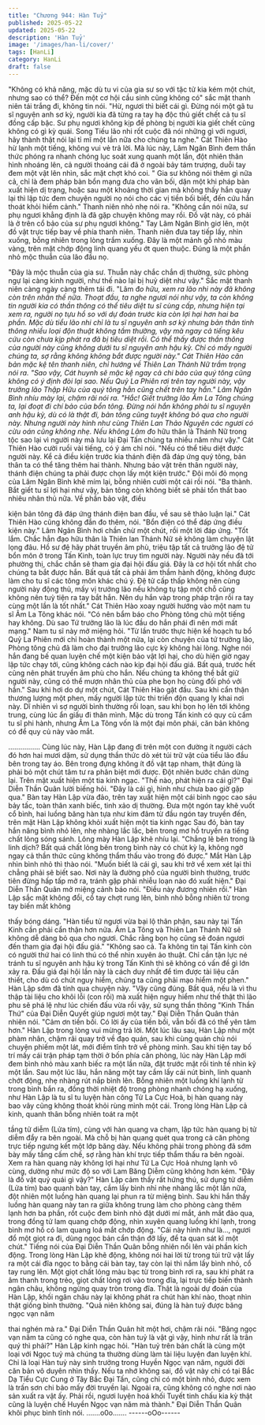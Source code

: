 ```yaml
---
title: "Chương 944: Hàn Tuỷ"
published: 2025-05-22
updated: 2025-05-22
description: 'Hàn Tuỷ'
image: '/images/han-li/cover/'
tags: [HanLi]
category: HanLi
draft: false
---
```


"Không có khả năng, mặc dù tu vi của gia sư so với tặc tử kia kém
một chút, nhưng sao có thể? Đến một cơ hội cầu sinh cũng không
có" sắc mặt thanh niên tái trắng đi, không tin nói.
"Hừ, ngươi thì biết cái gì. Đừng nói một gã tu sĩ nguyên anh sơ kỳ,
người kia đã từng ra tay hạ độc thủ giết chết cả tu sĩ đồng cấp
bậc. Sư phụ ngươi không kịp đề phòng bị người kia giết chết cũng
không có gì kỳ quái. Song Tiếu lão nhi rốt cuộc đã nói những gì
với ngươi, hãy thành thật nói lại tỉ mĩ một lần nữa cho chúng ta
nghe." Cát Thiên Hào hừ lạnh một tiếng, không vui vẻ trả lời.
Mà lúc này, Lâm Ngân Bình đem thần thức phóng ra nhanh chóng
lục soát xung quanh một lần, đột nhiên thân hình nhoáng lên, cả
người thoáng cái đã ở ngoài bảy tám trượng, duỗi tay đem một
vật lên nhìn, sắc mặt chợt khó coi.
" Gia sư không nói thêm gì nữa cả, chỉ là đem pháp bàn bổn
mạng đưa cho vãn bối, dặn một khi pháp bàn xuất hiện dị trạng,
hoặc sau một khoảng thời gian mà không thấy hắn quay lại thì lập
tức đem chuyện người nọ nói cho các vị tiền bối biết, đến cứu hắn
thoát khỏi hiểm cảnh." Thanh niên nhỏ nhẹ nói ra.
"Không cần nói nữa, sư phụ ngươi khẳng định là đã gặp chuyện
không may rồi. Đồ vật này, có phải là ở trên cổ bảo của sư phụ
ngươi không." Tay Lâm Ngân Bình giơ lên, một đồ vật trực tiếp
bay về phía thanh niên.
Thanh niên đưa tay tiếp lấy, nhìn xuống, bỗng nhiên trong lòng
trầm xuống.
Đây là một mảnh gỗ nhỏ màu vàng, trên mặt chớp động linh
quang yếu ớt quen thuộc. Đúng là một phần nhỏ mộc thuẫn của
lão đầu nọ.

"Đây là mộc thuẫn của gia sư. Thuẫn này chắc chắn dị thường,
sức phòng ngự lại càng kinh người, như thế nào lại bị huỷ diệt
như vậy." Sắc mặt thanh niên càng ngày càng thêm tái đi.
"Lâm đ*o hữu, xem ra lão nhi này đã không còn trên nhân thế
nữa. Thoạt đầu, ta nghe ngươi nói như vậy, ta còn không tin
người kia có thần thông có thể tiêu diệt tu sĩ cùng cấp, nhưng hiện
tại xem ra, người nọ tựu hồ so với dự đoán trước kia còn lợi hại
hơn hai ba phần. Mặc dù tiểu lão nhi chỉ là tu sĩ nguyên anh sơ kỳ
nhưng bản thân tinh thông nhiều loại độn thuật không tầm
thường, vậy mà ngay cả tiếng kêu cứu còn chưa kịp phát ra đã bị
tiêu diệt rồi. Có thể thấy được thần thông của người này cũng
không dưới tu sĩ nguyên anh hậu kỳ. Chỉ có mấy người chúng ta,
sợ rằng không không bắt được người này." Cát Thiên Hào căn
bản mặc kệ tên thanh niên, chỉ hướng về Thiên Lan Thánh Nữ
trầm trọng nói ra.
"Sao vậy, Cát huynh sẽ mặc kệ ngay cả chi bảo của quý tông
cũng không có ý định đòi lại sao. Nếu Quỷ La Phiên rơi trên tay
người này, vậy trưởng lão Thập Hữu của quý tông hẳn cũng chết
trên tay hắn." Lâm Ngân Bình nhíu mày lại, chậm rãi nói ra.
"Hắc! Giết trưởng lão Âm La Tông chúng ta, lại đoạt đi chí bảo
của bổn tông. Đừng nói hắn không phải tu sĩ nguyên anh hậu kỳ,
dù có là thật đi, bản tông cũng tuyệt không bỏ qua cho người này.
Nhưng người này hình như cùng Thiên Lan Thảo Nguyên các
ngươi có cừu oán cũng không nhẹ. Nếu không Lâm đ*o hữu thân
là Thánh Nữ trong tộc sao lại vì người này mà lưu lại Đại Tấn
chúng ta nhiều năm như vậy." Cát Thiên Hào cười ruồi vài tiếng,
có ý ám chỉ nói.
"Nếu có thể tiêu diệt được người này. Kể cả điều kiện trước kia
thánh điện đã đáp ứng quý tông, bản thân ta có thể tăng thêm hai
thành. Nhưng bảo vật trên thân người này, thánh điện chúng ta
phải được chọn lấy một kiện trước." Đôi môi đỏ mọng của Lâm
Ngân Bình khẽ mím lại, bỗng nhiên cười một cái rồi nói.
"Ba thành. Bắt giết tu sĩ lợi hại như vậy, bản tông còn không biết
sẽ phải tổn thất bao nhiêu nhân thủ nữa. Về phần bảo vật, điều

kiện bản tông đã đáp ứng thánh điện ban đầu, về sau sẽ thảo
luận lại." Cát Thiên Hào cũng không đắn đo thêm, nói.
"Bổn điện có thể đáp ứng điều kiện này." Lâm Ngân Bình hơi
chần chừ một chút, rồi một lời đáp ứng.
"Tốt lắm. Chắc hẳn đạo hữu thân là Thiên lan Thánh Nữ sẽ không
làm chuyện lật lọng đâu. Hồ sư đệ hãy phát truyền âm phù, triệu
tập tất cả trưởng lão đệ tử bổn môn ở trong Tấn Kinh, toàn lực
truy tìm người này. Người này nếu đã tới phường thị, chắc chắn
sẽ tham gia đại hội đấu giá. Đây là cơ hội tốt nhất cho chúng ta
bắt được hắn. Bất quá tất cả phải âm thầm hành động, không
được làm cho tu sĩ các tông môn khác chú ý. Đệ tử cấp thấp
không nên cùng người này động thủ, mấy vị trưởng lão nếu không
tụ tập một chỗ cũng không nên tuỳ tiện ra tay bắt hắn. Nên dụ hắn
vàp trong pháp trận rồi ra tay cùng một lần là tốt nhất." Cát Thiên
Hào xoay người hướng vào một nam tu sĩ Âm La Tông khác nói.
"Có nên bẩm báo cho Phòng tông chủ một tiếng hay không. Dù
sao Tứ trưởng lão là lúc đầu do hắn phái đi nên mới mất mạng."
Nam tu sĩ này mở miệng hỏi.
"Từ lần trước thực hiện kế hoạch tu bổ Quỷ La Phiên mới chỉ
hoàn thành một nửa, lại còn chuyện của tứ trưởng lão, Phòng
tông chủ đã làm cho đại trưởng lão cực kỳ không hài lòng. Nghe
nói hắn đang bế quan luyện chế một kiện bảo vật lợi hại, cho dù
hiện giờ ngay lập tức chạy tới, cũng không cách nào kịp đại hội
đấu giá. Bất quá, trước hết cũng nên phát truyền âm phù cho hắn.
Nếu chúng ta không thể bắt giữ người này, cũng có thể mượn
nhân thủ của phe bọn họ cùng đối phó với hắn." Sau khi hơi do
dự một chút, Cát Thiên Hào gật đầu.
Sau khi cẩn thận thương lượng một phen, mấy người lập tức thi
triển độn quang ly khai nơi này. Dĩ nhiên vì sợ người bình thường
rối loạn, sau khi bọn họ lên tới không trung, cùng lúc ẩn giấu đi
thân mình.
Mặc dù trong Tấn kinh có quy củ cấm tu sĩ phi hành, nhưng Âm
La Tông vốn là một đại môn phái, căn bản không có để quy củ
này vào mắt.

…………….
Cùng lúc này, Hàn Lập đang đi trên một con đường ít người cách
đó hơn hai mươi dặm, sử dụng thần thức dò xét túi trữ vật của
tiểu lão đầu bên trong tay áo. Bên trong đựng không ít đồ vật tạp
nham, thật đúng là phải bỏ một chút tâm tư ra phân biệt mới
được.
Đột nhiên bước chân dừng lại.
Trên mặt xuất hiện một tia kinh ngạc.
"Thế nào, phát hiện ra cái gì?" Đại Diễn Thần Quân lười biếng
hỏi.
"Đây là cái gì, hình như chưa bao giờ gặp qua." Bàn tay Hàn Lập
vừa đảo, trên tay xuất hiện một cái bình ngọc cao sáu bảy tấc,
toàn thân xanh biếc, tinh xảo dị thường.
Đưa một ngón tay khẽ vuốt cổ bình, hai luồng băng hàn tựa như
kim đâm từ đầu ngón tay truyền đến, trên mặt Hàn Lập không
khỏi xuất hiện một tia kinh ngạc
Sau đó, bàn tay hắn nâng bình nhỏ lên, nhẹ nhàng lắc lắc, bên
trong mơ hồ truyền ra tiếng chất lỏng sóng sánh.
Lông mày Hàn Lập khẽ nhíu lại.
"Chẳng lẽ bên trong là linh dịch? Bất quá chất lỏng bên trong bình
này có chút kỳ lạ, không ngờ ngay cả thần thức cũng không thẩm
thấu vào trong đó được." Mắt Hàn Lập nhìn bình nhỏ thì thào nói.
"Muốn biết là cái gì, sau khi trở về xem xét lại thì chẳng phải sẽ
biết sao. Nơi này là đường phố của người bình thường, trước tiên
đừng hấp tấp mở ra, tránh gặp phải nhiễu loạn nào đó xuất hiện."
Đại Diễn Thần Quân mở miệng cảnh báo nói.
"Điều này đương nhiên rồi." Hàn Lập sắc mặt không đổi, cổ tay
chợt rung lên, bình nhỏ bỗng nhiên từ trong tay biến mất không

thấy bóng dáng.
"Hàn tiểu tử ngươi vừa bại lộ thân phận, sau này tại Tấn Kinh cần
phải cẩn thận hơn nửa. Âm La Tông và Thiên Lan Thánh Nữ sẽ
không dễ dàng bỏ qua cho ngươi. Chắc rằng bọn họ cũng sẽ
đoán ngươi đến tham gia đại hội đấu giá."
"Không sao cả. Ta không tin tại Tấn kinh còn có người thứ hai có
linh thú có thể nhìn xuyên ảo thuật. Chỉ cần tận lực né tránh tu sĩ
nguyên anh hậu kỳ trong Tấn Kinh thì sẽ không có vấn đề gì lớn
xảy ra. Đấu giá đại hội lần này là cách duy nhất để tìm được tài
liệu cần thiết, cho dù có chút nguy hiểm, chúng ta cũng phải mạo
hiểm một phen." Hàn Lập sớm đã tính qua chuyện này.
"Vậy cũng đúng. Bất quá, nếu là vì thu thập tài liệu cho khôi lỗi
(con rối) mà xuất hiện nguy hiểm như thế thật thì lão phu sẽ phá
lệ như lúc chiến đấu vừa rồi vậy, sử sụng thần thông "Kinh Thần
Thứ" của Đại Diễn Quyết giúp ngươi một tay." Đại Diễn Thần
Quân thản nhiên nói.
"Cảm ơn tiền bối. Có lời ấy của tiền bối, vẫn bối đã có thể yên tâm
hơn." Hàn Lập trong lòng vui mừng trả lời.
Một lúc lâu sau, Hàn Lập như một phàm nhân, chậm rãi quay trở
về đạo quán, sau khi cùng quán chủ nói chuyện phiếm một lát,
mới điềm tĩnh trở về phòng mình.
Sau khi tiện tay bố trí mấy cái trận pháp tạm thời ở bốn phía căn
phòng, lúc này Hàn Lập mới đem bình nhỏ màu xanh biếc ra một
lần nữa, đặt trước mặt rồi tinh tế nhìn kỹ một lần.
Sau một lúc lâu, hắn nâng một tay cầm lấy cái nút bình, linh
quanh chớt động, nhẹ nhàng rút nắp bình lên.
Bỗng nhiên một luồng khí lạnh từ trong bình bắn ra, đồng thời
nhiệt độ trong phòng nhanh chóng hạ xuống, như Hàn Lập là tu sĩ
tu luyện hàn công Tử La Cực Hoả, bị hàn quang này bao vây
cũng không thoát khỏi rùng mình một cái.
Trong lòng Hàn Lập cả kinh, quanh thân bỗng nhiên toát ra một

tầng tử diễm (Lửa tím), cùng với hàn quang va chạm, lập tức hàn
quang bị tử diễm đẩy ra bên ngoài.
Mà chỗ bị hàn quang quét qua trong cả căn phòng trực tiếp
ngưng kết một lớp băng dày. Nếu không phải trong phòng đã sớm
bày mấy tầng cấm chế, sợ rằng hàn khí trực tiếp thẩm thấu ra
bên ngoài.
Xem ra hàn quang này không lợi hại như Tử La Cực Hoả nhưng
lạnh vô cùng, dường như mức độ so với Lam Băng Diễm cũng
không hơn kém.
"Đây là đồ vật quỷ quái gì vậy?"
Hàn Lập cảm thấy rất hứng thú, sử dụng tử diễm (Lửa tím) bao
quanh bàn tay, cầm lấy bình nhỉ nhẹ nhàng lắc một lần nữa, đột
nhiên một luồng hàn quang lại phun ra từ miệng bình.
Sau khi hắn thấy luồng hàn quang này tan ra giữa không trung
làm cho phòng càng thêm lạnh hơn ba phần, rốt cuộc đem bình
nhỏ đặt dưới mí mắt, ánh mắt đảo qua, trong đồng tử lam quang
chớp động, nhìn xuyên quang luồng khí lạnh, trong bình mơ hồ có
lam quang loá mắt chớp động.
"Cái này hình như là…, ngươi đổ một giọt ra đi, dùng ngọc bản
cẩn thận đỡ lấy, để ta quan sát kĩ một chút." Tiếng nói của Đại
Diễn Thần Quân bỗng nhiên nổi lên vài phần kích động.
Trong lòng Hàn Lập khẽ động, không nói hai lời từ trong túi trữ vật
lấy ra một cái đĩa ngọc to bằng cái bàn tay, tay còn lại thì nắm lấy
bình nhỏ, cổ tay rung lên.
Một giọt chất lỏng màu bạc từ trong bình rơi ra, sau khi phát ra
âm thanh trong trẻo, giọt chất lỏng rơi vào trong đĩa, lại trực tiếp
biến thành ngân châu, không ngừng quay tròn trong đĩa.
Thật là ngoài dự đoán của Hàn Lập, khối ngân châu này lại không
phát ra chút hàn khí nào, thoạt nhìn thật giống bình thường.
"Quả niên không sai, đúng là hàn tuỷ được băng ngọc vạn năm

thai nghén mà ra." Đại Diễn Thần Quân hít một hơi, chậm rãi nói.
"Băng ngọc vạn năm ta cũng có nghe qua, còn hàn tuỷ là vật gì
vậy, hình như rất là trân quý thì phải?" Hàn Lập kinh ngạc hỏi.
"Hàn tuỷ trên bản chất là cùng một loại với Ngọc tuỷ mà chúng ta
thường dùng làm tài liệu luyện đan luyện khí. Chỉ là loại Hàn tuỷ
này sinh trưởng trong Huyền Ngọc vạn năm, người đời căn bản vô
duyên nhìn thấy. Nếu ta nhớ không sai, đồ vật này chỉ có tại Bắc
Dạ Tiểu Cực Cung ở Tây Bắc Đại Tấn, cũng chỉ có một bình nhỏ,
được xem là trấn sơn chi bảo mấy đời truyền lại. Ngoài ra, cũng
không có nghe nơi nào sản xuất ra vật ấy. Phải rồi, ngươi luyện
hoá khối Tuyết tinh chấu kia kỳ thật cũng là luyện chế Huyền
Ngọc vạn năm mà thành." Đại Diễn Thần Quân khôi phục bình
tĩnh nói.
…….o0o…….
------oOo------
